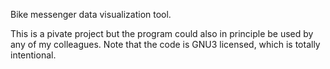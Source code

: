 Bike messenger data visualization tool. 

This is a pivate project but the program could also in principle 
be used by any of my colleagues. Note that the code is GNU3 licensed,
which is totally intentional.
